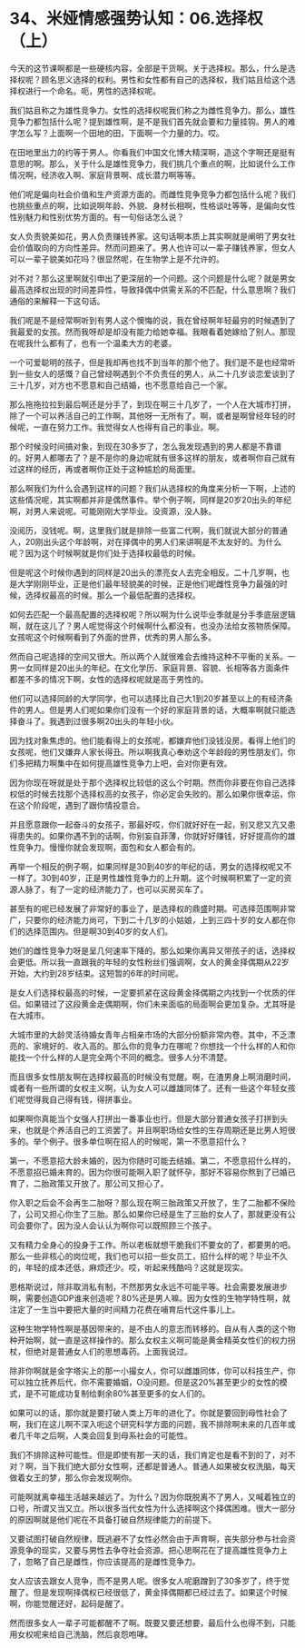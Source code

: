 # 34、米娅情感强势认知：06.选择权（上） 

今天的这节课啊都是一些硬核内容，全部是干货啊。关于选择权。那么，什么是选择权呢？顾名思义选择的权利。男性和女性都有自己的选择权，我们姑且给这个选择权进行一个命名。呃，男性的选择权呢。

我们姑且称之为雄性竞争力。女性的选择权呢我们称之为雌性竞争力。那么，雄性竞争力都包括什么呢？提到雄性啊，是不是我们首先就会要和力量挂钩。男人的难字怎么写？上面啊一个田地的田，下面啊一个力量的力。哎。

在田地里出力的约等于男人。你看我们中国文化博大精深啊，造这个字啊还是挺有意思的啊。那么，关于什么是雄性竞争力，我们挑几个重点的啊，比如说什么工作情况啊，经济收入啊、家庭背景啊、成长潜力啊等等。

他们呢是偏向社会价值和生产资源方面的。而雌性竞争竞争力都包括什么呢？我们也挑些重点的啊，比如说啊年龄、外貌、身材长相啊，性格谈吐等等，是偏向女性性别魅力和性别优势方面的。有一句俗话怎么说？

女人负责貌美如花，男人负责赚钱养家。这句话啊本质上其实啊就是阐明了男女社会价值取向的方向性差异。然而问题来了。男人也许可以一辈子赚钱养家，但女人可以一辈子貌美如花吗？很显然呢，在生物学上是不允许的。

对不对？那么这里啊就引申出了更深层的一个问题。这个问题是什么呢？就是男女最高选择权出现的时间差异性，导致择偶中供需关系的不匹配，什么意思啊？我们通俗的来解释一下这句话。

我们呢是不是经常啊听到有男人这个懊悔的说，我在曾经啊年轻最穷的时候遇到了我最爱的女孩。然而我呀却是却没有能力给她幸福。我眼看着她嫁给了别人。那现在呢我什么都有了，也有一个温柔大方的老婆。

一个可爱聪明的孩子，但是我却再也找不到当年的那个他了。我们是不是也经常听到一些女人的感慨？自己曾经啊遇到个不负责任的男人，从二十几岁谈恋爱谈到了三十几岁，对方也不愿意和自己结婚，也不愿意给自己一个家。

那么拖拖拉拉到最后啊还是分手了，到现在啊三十几岁了，一个人在大城市打拼，除了一个可以养活自己的工作啊，其他呀一无所有了。啊，或者是啊曾经年轻的时候呢，一直在努力工作。我觉得女人也得有自己的事业。啊。

那个时候没时间搞对象，到现在30多岁了，怎么我发现遇到的男人都是不靠谱的。好男人都哪去了？是不是你的身边呢就有很多这样的朋友，或者啊你自己就有过这样的经历，再或者啊你正处于这种尴尬的局面里。

那么啊我们为什么会遇到这样的问题？我们从选择权的角度来分析一下啊，上述的这些情况呢，其实啊都并非是偶然事件。举个例子啊，同样是20岁20出头的年纪啊，对男人来说呢。可能刚刚大学毕业。没资源，没人脉。

没阅历，没钱呢。啊，这里我们就是排除一些富二代啊，我们就说大部分的普通人，20刚出头这个年龄啊，对在择偶中的男人们来讲啊是不太友好的。为什么呢？因为这个时候啊就是你们处于选择权最低的时候。

但是呢这个时候你遇到的同样是20出头的漂亮女人去完全相反。二十几岁啊，也是大学刚刚毕业，正是他们最年轻貌美的时候，正是他们呢雌性竞争力最强的时候，选择权最高的时候。那么一个最低配置的选择权。

如何去匹配一个最高配置的选择权呢？所以啊为什么说毕业季就是分手季底层逻辑啊，就在这儿了？男人呢觉得这个时候啊什么都没有，也没办法给女孩物质保障。女孩呢这个时候啊看到了外面的世界，优秀的男人那么多。

然而自己呢选择的空间又很大。所以两个人就很难会去维持这种不平衡的关系。一男一女同样是20出头的年纪。在文化学历、家庭背景、容貌、长相等各方面条件都差不多的情况下啊，女性的选择权呢就是高于男性的。

他们可以选择同龄的大学同学，也可以选择比自己大1到20岁甚至以上的有经济条件的男人。但是男人们呢如果你们没有一个好的家庭背景的话，大概率啊就只能选择奋斗了。我遇到过很多啊20出头的年轻小伙。

因为找对象焦虑的。他们能看得上的女孩呢，都嫌弃他们没钱没房。看得上他们的女孩呢，他们又嫌弃人家长得丑。所以啊我真心奉劝这个年龄段的男性朋友们，你们多把精力啊集中在如何提高雄性竞争力上吧，会对你更有效。

因为你现在呀就是处于那个选择权比较低的这么个时期。然而你非要在你自己选择权低的时候去找那个选择权高的女孩子，你必定会失败的。那么如果你很幸运，你在这个阶段呢，遇到了跟你情投意合。

并且愿意跟你一起奋斗的女孩子，那最好哎，你们就好好在一起，别又悲又亢又患得患失的。如果你遇不到的话啊，你别妄自菲薄，你就好好赚钱，好好提高你的雄性竞争力。慢慢你就会发现啊，面包和女人都会有的。

再举一个相反的例子啊，如果同样是30到40岁的年纪的话，男女的选择权呢又不一样了。30到40岁，正是男性雄性竞争力的上升期。这个时候啊积累了一定的资源人脉了，有了一定的经济能力了，也可以买房买车了。

甚至有的呢已经发展了非常好的事业了，是选择权的鼎盛时期。可选择范围啊非常广，只要你的经济能力尚可，下到二十几岁的小姑娘，上到三四十岁的女人都在你们的选择范围内。但是啊30到40岁的女人们。

她们的雌性竞争力呀是呈几何速率下降的。那么如果你离异又带孩子的话，选择权会更低。所以我一直跟我的年轻的女性粉丝们强调啊，女人的黄金择偶期从22岁开始，大约到28岁结束。这短暂的6年的时间呢。

是女人们选择权最高的时候，一定要抓紧在这段黄金择偶期之内找到一个优质的伴侣。如果错过了这段黄金走偶期啊，你们未来面临的局面啊会更加复杂。尤其呀是在大城市。

大城市里的大龄灵活待婚女青年占相亲市场的大部分份额非常内卷。其中，不乏漂亮的、家境好的、收入高的。那么你的竞争力在哪呢？你想找一个什么样的人和你能找一个什么样的人是完全两个不同的概念。很多人分不清楚。

而且很多女性朋友啊在选择权最高的时候没有觉醒。啊，在渣男身上啊消磨时间，或者有一些所谓的女权主义啊，认为女人可以雌雄同体了。还有一些这个年轻女孩们呢觉得我自己得有钱，得拼事业。

如果啊你真能当个女强人打拼出一番事业也行。但是大部分普通女孩子打拼到头来，也就是个养活自己的工资罢了。并且啊职场给女性的生存周期还是比男人短很多的。举个例子。很多单位啊在招人的时候呢，第一不愿意招什么？

第一，不愿意招大龄未婚的，因为你随时可能去结婚。第二，不愿意招什么样的，不愿意招已婚未育的。因为你很可能啊入职了就怀孕，那好不容易你熬到了已婚已育了，二胎政策又开放了。那公司又担心了。

你入职之后会不会再生二胎呀？那么现在啊三胎政策又开放了，生了二胎都不保险了，公司又担心你生了三胎。那么如果你已经是生了三胎的女人了，那就更没有公司会要你了。因为没人会认认为啊你可以既照顾三个孩子。

又有精力全身心的投身于工作。所以老板就想干脆我们不要女的了，都要男的吧。那么一些非核心的岗位呢，我们也可以招一些女员工，招什么样的呢？毕业不久的，年轻的成本还低，麻烦还少。哎，听起来残酷吗？这就是现实。

恩格斯说过，除非取消私有制，不然那男女永远不可能平等。社会需要发展进步啊，需要创造GDP谁来创造呢？80%还是男人嘛。因为女性的生物学特性啊，就注定了一生当中要把大量的时间精力花费在哺育后代这件事儿上。

这种生物学特性啊是基因带来的，是不由人的意志而转移的。自从有人类的这个物种开始啊，就一直是这样操作的。那么女权主义啊可能是黄金精英女性们的权力拐杖，但绝对是普通女人们的思想毒药。上面我说过。

除非你啊就是金字塔尖上的那一小撮女人，你可以雌雄同体，你可以科技生产，你可以独立抚养后代，你不需要婚姻，O没问题。但是这20%甚至更少的女性的模式，是不可能成功复制给剩余80%甚至更多的女人们的。

如果可以的话，那你就是要打破人类上万年的进化了。你就是要回到母性社会了啊，我们在这儿啊不深入呃这个研究科学方面的问题，我不排除啊未来的几百年或者几千年之后啊，人类会回复到母系社会的可能性。

我们不排除这种可能性。但是即使有那一天的话，我们肯定也是看不到的了，对不对？啊，当下我们绝大部分女性啊，还都是普通人。普通人如果被女权洗脑，每天做着女王的梦，那么你会发现啊你。

可能啊就离幸福生活越来越远了。为什么？因为你既脱离不了男人，又喊着独立的口号，所谓又当又立。所以很多当代女性为什么选择啊这个择偶困难。很大一部分的原因啊就是他们呢在不具备打破自然规律能力的前提下。

又要试图打破自然规律，既逃避不了女性必然会由于声育啊，丧失部分参与社会资源竞争的现实，又要与男性去争夺社会资源。把心思啊花在了提高雄性竞争力上了，忽略了自己是雌性，你应该提高的是雌性竞争力。

女人应该去跟女人竞争，而不是男人呢。很多女人呢磨蹭到了30多岁了，终于觉醒了。但是发现啊择偶权已经很低了，黄金择偶期都已经过去了。如果这个时候啊，你能觉醒还好，起码是醒了。

然而很多女人一辈子可能都醒不了啊。既要又要还想要，最后什么也得不到，只能用女权呢来给自己洗脑，然后哀怨咆哮。

